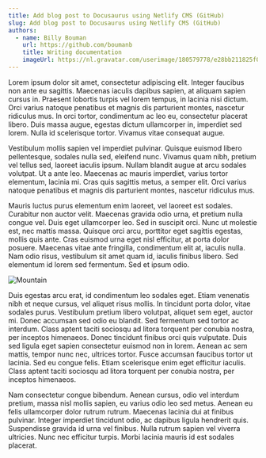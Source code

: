 ```yaml
---
title: Add blog post to Docusaurus using Netlify CMS (GitHub)
slug: Add blog post to Docusaurus using Netlify CMS (GitHub)
authors:
  - name: Billy Bouman
    url: https://github.com/boumanb
    title: Writing documentation
    imageUrl: https://nl.gravatar.com/userimage/180579778/e28bb211825f0230f0e558a671a3a627.png
---
```

Lorem ipsum dolor sit amet, consectetur adipiscing elit. Integer faucibus non ante eu sagittis. Maecenas iaculis dapibus sapien, at aliquam sapien cursus in. Praesent lobortis turpis vel lorem tempus, in lacinia nisi dictum. Orci varius natoque penatibus et magnis dis parturient montes, nascetur ridiculus mus. In orci tortor, condimentum ac leo eu, consectetur placerat libero. Duis massa augue, egestas dictum ullamcorper in, imperdiet sed lorem. Nulla id scelerisque tortor. Vivamus vitae consequat augue.

Vestibulum mollis sapien vel imperdiet pulvinar. Quisque euismod libero pellentesque, sodales nulla sed, eleifend nunc. Vivamus quam nibh, pretium vel tellus sed, laoreet iaculis ipsum. Nullam blandit augue at arcu sodales volutpat. Ut a ante leo. Maecenas ac mauris imperdiet, varius tortor elementum, lacinia mi. Cras quis sagittis metus, a semper elit. Orci varius natoque penatibus et magnis dis parturient montes, nascetur ridiculus mus.

Mauris luctus purus elementum enim laoreet, vel laoreet est sodales. Curabitur non auctor velit. Maecenas gravida odio urna, et pretium nulla congue vel. Duis eget ullamcorper leo. Sed in suscipit orci. Nunc ut molestie est, nec mattis massa. Quisque orci arcu, porttitor eget sagittis egestas, mollis quis ante. Cras euismod urna eget nisl efficitur, at porta dolor posuere. Maecenas vitae ante fringilla, condimentum elit at, iaculis nulla. Nam odio risus, vestibulum sit amet quam id, iaculis finibus libero. Sed elementum id lorem sed fermentum. Sed et ipsum odio.

![](https://images.unsplash.com/photo-1675191475318-d2bf6bad1200 "Mountain")

Duis egestas arcu erat, id condimentum leo sodales eget. Etiam venenatis nibh et neque cursus, vel aliquet risus mollis. In tincidunt porta dolor, vitae sodales purus. Vestibulum pretium libero volutpat, aliquet sem eget, auctor mi. Donec accumsan sed odio eu blandit. Sed fermentum sed tortor ac interdum. Class aptent taciti sociosqu ad litora torquent per conubia nostra, per inceptos himenaeos. Donec tincidunt finibus orci quis vulputate. Duis sed ligula eget sapien consectetur euismod non in lorem. Aenean ac sem mattis, tempor nunc nec, ultrices tortor. Fusce accumsan faucibus tortor ut lacinia. Sed eu congue felis. Etiam scelerisque enim eget efficitur iaculis. Class aptent taciti sociosqu ad litora torquent per conubia nostra, per inceptos himenaeos.

Nam consectetur congue bibendum. Aenean cursus, odio vel interdum pretium, massa nisl mollis sapien, eu varius odio leo sed metus. Aenean eu felis ullamcorper dolor rutrum rutrum. Maecenas lacinia dui at finibus pulvinar. Integer imperdiet tincidunt odio, ac dapibus ligula hendrerit quis. Suspendisse gravida id urna vel finibus. Nulla rutrum sapien vel viverra ultricies. Nunc nec efficitur turpis. Morbi lacinia mauris id est sodales placerat.